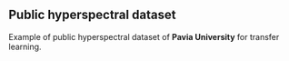 ## Public hyperspectral dataset

Example of public hyperspectral dataset of **Pavia University** for transfer learning.
